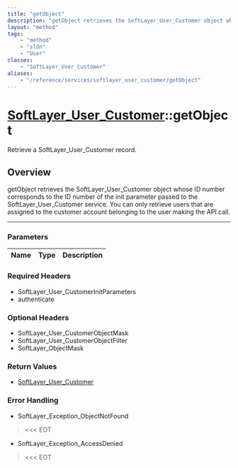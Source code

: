 ```yaml
---
title: "getObject"
description: "getObject retrieves the SoftLayer_User_Customer object whose ID number corresponds to the ID number of the init paramete... "
layout: "method"
tags:
    - "method"
    - "sldn"
    - "User"
classes:
    - "SoftLayer_User_Customer"
aliases:
    - "/reference/services/softlayer_user_customer/getObject"
---
```

# [SoftLayer_User_Customer](/reference/services/SoftLayer_User_Customer)::getObject

Retrieve a SoftLayer_User_Customer record.


## Overview 
getObject retrieves the SoftLayer_User_Customer object whose ID number corresponds to the ID number of the init parameter passed to the SoftLayer_User_Customer service. You can only retrieve users that are assigned to the customer account belonging to the user making the API call. 

-----

### Parameters 
|Name | Type | Description |
| --- | --- | --- |


### Required Headers
* SoftLayer_User_CustomerInitParameters
* authenticate


### Optional Headers
* SoftLayer_User_CustomerObjectMask
* SoftLayer_User_CustomerObjectFilter
* SoftLayer_ObjectMask

### Return Values
* <a href='/reference/datatypes/SoftLayer_User_Customer'>SoftLayer_User_Customer </a>



### Error Handling

* SoftLayer_Exception_ObjectNotFound 

> <<< EOT 

* SoftLayer_Exception_AccessDenied 

> <<< EOT 




